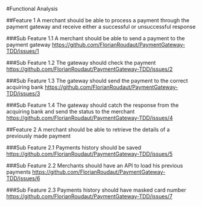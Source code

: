 #Functional Analysis

##Feature 1
A merchant should be able to process a payment through the payment gateway and receive either a successful or unsuccessful response

###Sub Feature 1.1
A merchant should be able to send a payment to the payment gateway
https://github.com/FlorianRoudaut/PaymentGateway-TDD/issues/1

###Sub Feature 1.2
The gateway should check the payment
https://github.com/FlorianRoudaut/PaymentGateway-TDD/issues/2

###Sub Feature 1.3
The gateway should send the payment to the correct acquiring bank
https://github.com/FlorianRoudaut/PaymentGateway-TDD/issues/3

###Sub Feature 1.4
The gateway should catch the response from the acquiring bank and send the status to the merchant
https://github.com/FlorianRoudaut/PaymentGateway-TDD/issues/4

##Feature 2
A merchant should be able to retrieve the details of a previously made payment

###Sub Feature 2.1
Payments history should be saved
https://github.com/FlorianRoudaut/PaymentGateway-TDD/issues/5

###Sub Feature 2.2
Merchants should have an API to load his previous payments
https://github.com/FlorianRoudaut/PaymentGateway-TDD/issues/6

###Sub Feature 2.3
Payments history should have masked card number
https://github.com/FlorianRoudaut/PaymentGateway-TDD/issues/7